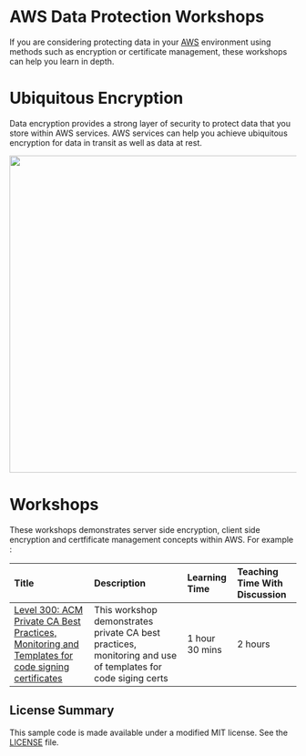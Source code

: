 # AWS Data Protection Workshops

If you are considering protecting data in your [AWS](https://aws.amazon.com/) environment using methods such as encryption or certificate management, these workshops can help you learn in depth. 

# Ubiquitous Encryption 

Data encryption provides a strong layer of security to protect data that you store within AWS services. AWS services can help you achieve ubiquitous encryption 
for data in transit as well as data at rest.

<a><img src="./images/ubiquitous-encryption.png" width="989" height="557"></a>

# Workshops

These workshops demonstrates server side encryption, client side encryption and certfificate management concepts within AWS. For example :

| Title | Description | Learning Time | Teaching Time With Discussion | 
| :------- | :---------- | :-- | :-- |
| [Level 300: ACM Private CA Best Practices, Monitoring and Templates for code signing certificates ](https://github.com/aws-samples/data-protection/tree/master/usecase-7)  | This workshop demonstrates private CA best practices, monitoring and use of templates for code siging certs|1 hour 30 mins | 2 hours |

## License Summary

This sample code is made available under a modified MIT license. See the [LICENSE](LICENSE) file.


